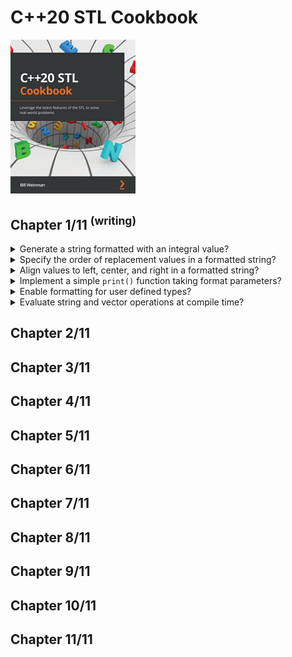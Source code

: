 # C++20 STL Cookbook
<img src="covers/9781803248714.jpg" width="200"/>

## Chapter 1/11 <sup>(writing)</sup>

<details>
<summary>Generate a string formatted with an integral value?</summary>

> **Description**
>
> ```cpp
> #include <string>
> #include <format>
>
> int main()
> {
>     std::string date = std::format("{}/{}/{}", 2023, 10, 1);
> }
> ``````
>
> ---
> **Resources**
> - C++20 STL Cookbook - Chapter 1
>
> ---
> **References**
> ---
</details>

<details>
<summary>Specify the order of replacement values in a formatted string?</summary>

> ```cpp
> #include <string>
> #include <format>
>
> int main()
> {
>     std::string date = std::format("{0}/{1}/{2}", 2023, 10, 1);
> }
> ``````
>
> ---
> **Resources**
> - C++20 STL Cookbook - Chapter 1
> ---
> **References**
> ---
</details>

<details>
<summary>Align values to left, center, and right in a formatted string?</summary>

> ```cpp
> #include <string>
> #include <format>
>
> int main()
> {
>     std::string date = std::format("{:.^15}", "message");
> }
> ``````
>
> ---
> **Resources**
> - C++20 STL Cookbook - Chapter 1
> ---
> **References**
> ---
</details>

<details>
<summary>Implement a simple <code>print()</code> function taking format parameters?</summary>

> ```cpp
> #include <string>
> #include <format>
> #include <cstdio>
>
> template<typename... Args>
> void print(std::string_view const fmt_str, Args&&... args)
> {
>     auto fmt_args{std::make_format_args(args...)};
>     std::string out{vformat(fmt_str, fmt_args)};
>     fputs(out.c_str(), stdout);
> }
>
> int main()
> {
>     print("message\n");
> }
> ``````
>
> ---
> **Resources**
> - C++20 STL Cookbook - Chapter 1
> ---
> **References**
> ---
</details>

<details>
<summary>Enable formatting for user defined types?</summary>

> ```cpp
> #include <string>
> #include <string_view>
> #include <format>
> #include <cstdio>
>
> class Data
> {
>     std::string buffer;
> };
>
> template <>
> struct std::formatter<Data>
> {
>     template<typename Context>
>     constexpr auto parse(Context& ctx)
>     {
>         return ctx.begin();
>     }
>
>     template<typename Format>
>     auto format(Data const& d, Format& ctx)
>     {
>         return formal_to(ctx.out(), "{}", d.buffer);
>     }
> };
>
> template<typename... Args>
> void print(std::string_view const fmt_str, Args&&... args)
> {
>     auto fmt_args{std::make_format_args(args...)};
>     std::string out{vformat(fmt_str, fmt_args)};
>     fputs(out.c_str(), stdout);
> }
>
> int main()
> {
>     Data data;
>     print("{}", data);
> }
> ``````
>
> ---
> **Resources**
> - C++20 STL Cookbook - Chapter 1
> ---
> **References**
> ---
</details>

<details>
<summary>Evaluate string and vector operations at compile time?</summary>

> **Description**
>
> C++20 allows the use of constexpr in several new contexts.
>
> ```cpp
> constexpr auto use_string()
> {
>     std::string buffer{"sample"};
>     return buffer.size();
> }
>
> constexpr auto use_vector()
> {
>     std::vector<int> buffer{1,2,3,4,5};
>     return std::accumulate(buffer.begin(), buffer.end(), 0);
> }
> ``````
>
> ---
> **Resources**
> - C++20 STL Cookbook - Chapter 1
> ---
> **References**
> ---
</details>

## Chapter 2/11
## Chapter 3/11
## Chapter 4/11
## Chapter 5/11
## Chapter 6/11
## Chapter 7/11
## Chapter 8/11
## Chapter 9/11
## Chapter 10/11
## Chapter 11/11
